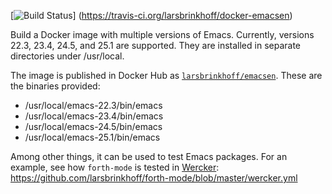 [![Build Status](https://travis-ci.org/larsbrinkhoff/docker-emacsen.svg?branch=master)]
(https://travis-ci.org/larsbrinkhoff/docker-emacsen)

Build a Docker image with multiple versions of Emacs.  Currently,
versions 22.3, 23.4, 24.5, and 25.1 are supported.  They are installed
in separate directories under /usr/local.

The image is published in Docker Hub as
[`larsbrinkhoff/emacsen`](https://hub.docker.com/r/larsbrinkhoff/emacsen/).
These are the binaries provided:
- /usr/local/emacs-22.3/bin/emacs
- /usr/local/emacs-23.4/bin/emacs
- /usr/local/emacs-24.5/bin/emacs
- /usr/local/emacs-25.1/bin/emacs

Among other things, it can be used to test Emacs packages.  For an
example, see how `forth-mode` is tested in [Wercker](http://wercker.com):
https://github.com/larsbrinkhoff/forth-mode/blob/master/wercker.yml
